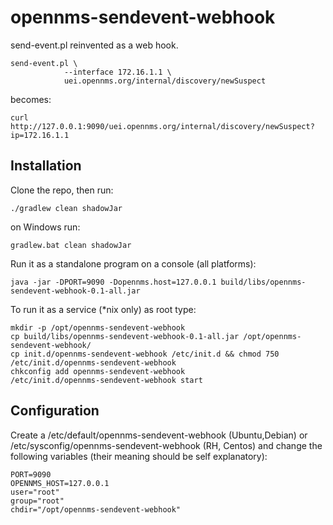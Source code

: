 # opennms-sendevent-webhook

send-event.pl reinvented as a web hook.

    send-event.pl \
                --interface 172.16.1.1 \
                uei.opennms.org/internal/discovery/newSuspect

becomes:

    curl http://127.0.0.1:9090/uei.opennms.org/internal/discovery/newSuspect?ip=172.16.1.1


Installation
------------

Clone the repo, then run:

    ./gradlew clean shadowJar
    
on Windows run:

    gradlew.bat clean shadowJar

Run it as a standalone program on a console (all platforms):

    java -jar -DPORT=9090 -Dopennms.host=127.0.0.1 build/libs/opennms-sendevent-webhook-0.1-all.jar

To run it as a service (*nix only) as root type:

    mkdir -p /opt/opennms-sendevent-webhook
    cp build/libs/opennms-sendevent-webhook-0.1-all.jar /opt/opennms-sendevent-webhook/
    cp init.d/opennms-sendevent-webhook /etc/init.d && chmod 750 /etc/init.d/opennms-sendevent-webhook
    chkconfig add opennms-sendevent-webhook
    /etc/init.d/opennms-sendevent-webhook start

Configuration
-------------

Create a /etc/default/opennms-sendevent-webhook (Ubuntu,Debian) or /etc/sysconfig/opennms-sendevent-webhook (RH, Centos)
and change the following variables (their meaning should be self explanatory):

    PORT=9090
    OPENNMS_HOST=127.0.0.1
    user="root"
    group="root"
    chdir="/opt/opennms-sendevent-webhook"
